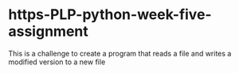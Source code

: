 # https-PLP-python-week-five-assignment
This is a challenge to create a program that reads a file and writes a modified version to a new file
